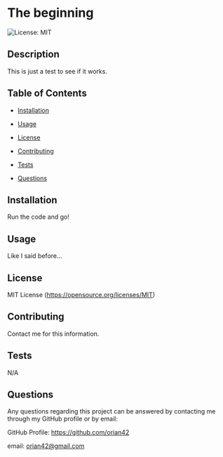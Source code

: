 # The beginning
  
![License: MIT](https://img.shields.io/badge/License-MIT-yellow.svg)
  

## Description
  

This is just a test to see if it works.
  

## Table of Contents
  

- [Installation](#installation)
  
- [Usage](#usage)
  
- [License](#license)
  
- [Contributing](#contributing)
  
- [Tests](#tests)
  
- [Questions](#questions)
  

## Installation
  

Run the code and go!
  

## Usage
  

Like I said before...
  

## License
  

MIT License (https://opensource.org/licenses/MIT)
  

## Contributing
  

Contact me for this information.
  

## Tests
  

N/A
  

## Questions
  

Any questions regarding this project can be answered by contacting me through my GitHub profile or by email:
  
GitHub Profile: https://github.com/orian42
  
email: orian42@gmail.com
